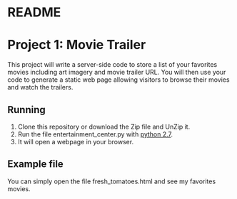 # README

# Project 1: Movie Trailer

This project will write a server-side code to store a list of your favorites movies including art imagery and movie trailer URL. You will then use your code to generate a static web page allowing visitors to browse their movies and watch the trailers.


## Running
1. Clone this repository or download the Zip file and UnZip it.
2. Run the file entertainment_center.py with [python 2.7](https://www.python.org/).
3. It will open a webpage in your browser.


## Example file

You can simply open the file fresh_tomatoes.html and see my favorites movies.

